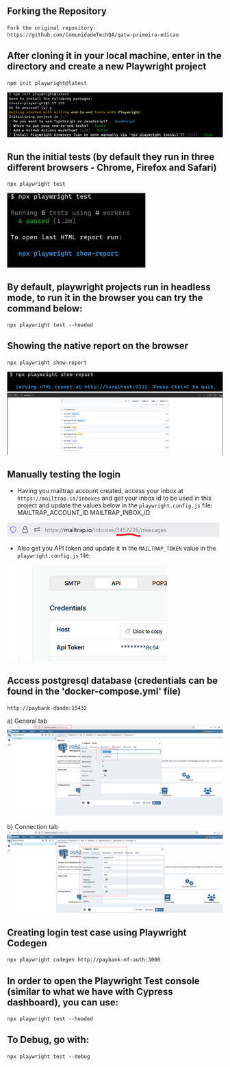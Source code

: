 ## Forking the Repository

    Fork the original repository: https://github.com/ComunidadeTechQA/qatw-primeira-edicao

## After cloning it in your local machine, enter in the directory and create a new Playwright project

    npm init playwright@latest

![alt text](image.png)

## Run the initial tests (by default they run in three different browsers - Chrome, Firefox and Safari)

    npx playwright test

![alt text](image-1.png)

## By default, playwright projects run in headless mode, to run it in the browser you can try the command below: 

    npx playwright test --headed

## Showing the native report on the browser

    npx playwright show-report

![alt text](image-3.png)
![alt text](image-2.png)

## Manually testing the login

- Having you mailtrap account created, access your inbox at `https://mailtrap.io/inboxes` and get your inbox id to be used in this project and update the values below in the `playwright.config.js` file:
    MAILTRAP_ACCOUNT_ID
    MAILTRAP_INBOX_ID

![alt text](image-4.png)

- Also get you API token and update it in the `MAILTRAP_TOKEN` value in the `playwright.config.js` file:

![alt text](image-5.png)

## Access postgresql database (credentials can be found in the 'docker-compose.yml' file)

    http://paybank-dbadm:15432

a) General tab
![alt text](image-6.png)

b) Connection tab
![alt text](image-7.png)

## Creating login test case using Playwright Codegen

    npx playwright codegen http://paybank-mf-auth:3000

## In order to open the Playwright Test console (similar to what we have with Cypress dashboard), you can use:

    npx playwright test --headed

## To Debug, go with:

    npx playwright test --debug

## 